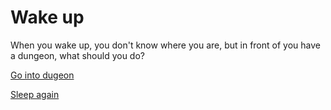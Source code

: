 # Wake up
When you wake up, you don't know where you are, but in front of you have a dungeon, what should you do?

[Go into dugeon](../1/1.md)

[Sleep again](../../README.md)
